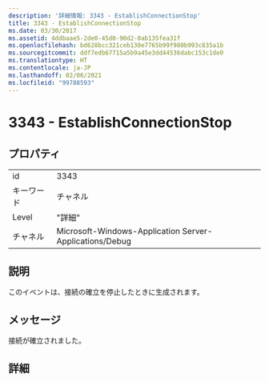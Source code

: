 ```yaml
---
description: '詳細情報: 3343 - EstablishConnectionStop'
title: 3343 - EstablishConnectionStop
ms.date: 03/30/2017
ms.assetid: 4ddbaae5-2de0-45d0-90d2-0ab135fea31f
ms.openlocfilehash: bd628bcc321ceb130e7765b99f980b993c835a1b
ms.sourcegitcommit: ddf7edb67715a5b9a45e3dd44536dabc153c1de0
ms.translationtype: HT
ms.contentlocale: ja-JP
ms.lasthandoff: 02/06/2021
ms.locfileid: "99788593"
---
```

# <a name="3343---establishconnectionstop"></a>3343 - EstablishConnectionStop

## <a name="properties"></a>プロパティ  
  
|||  
|-|-|  
|id|3343|  
|キーワード|チャネル|  
|Level|"詳細"|  
|チャネル|Microsoft-Windows-Application Server-Applications/Debug|  
  
## <a name="description"></a>説明  

 このイベントは、接続の確立を停止したときに生成されます。  
  
## <a name="message"></a>メッセージ  

 接続が確立されました。  
  
## <a name="details"></a>詳細
